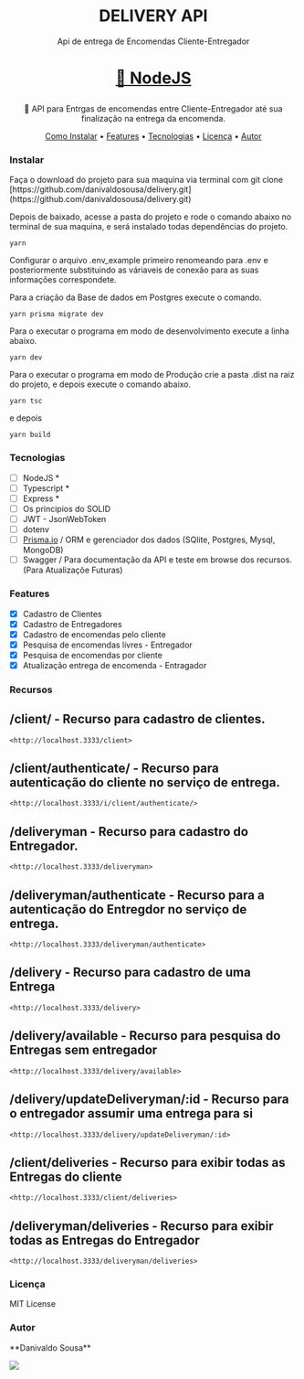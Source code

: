 <h1  align="center"> DELIVERY API </h1>

<p  align="center"> Api de entrega de Encomendas Cliente-Entregador </p>

<h1  align="center">

<a  href="[https://nodejs.org/](https://nodejs.org/)">🔗 NodeJS </a>

</h1>

<p  align="center">🚀 API para Entrgas de encomendas entre Cliente-Entregador até sua finalização na entrega da encomenda.</p>
<p  align="center">
<a  href="#instalar">Como Instalar</a> •
<a  href="#features">Features</a> •
<a  href="#tecnologias">Tecnologias</a> •
<a  href="#licença">Licença</a> •
<a  href="#autor">Autor</a>
</p>

### Instalar

<p> Faça o download do projeto para sua maquina via terminal com git clone [https://github.com/danivaldosousa/delivery.git](https://github.com/danivaldosousa/delivery.git) </p>

<p> Depois de baixado, acesse a pasta do projeto e rode o comando abaixo no terminal de sua maquina, e será instalado todas dependências do projeto.</p>

```
yarn

```

<p> Configurar o arquivo .env_example primeiro renomeando para .env e posteriormente substituindo as váriaveis de conexão para as suas informações correspondete.</p>
<p> Para a criação da Base de dados em Postgres execute o comando.</p>

```
yarn prisma migrate dev

```

<p> Para o executar o programa em modo de desenvolvimento execute a linha abaixo.</p>

```
yarn dev

```

<p> Para o executar o programa em modo de Produção crie a pasta .dist na raiz do projeto, e depois execute o comando abaixo.</p>

```
yarn tsc

```

e depois

```
yarn build

```

### Tecnologias

- [ ] NodeJS \*
- [ ] Typescript \*
- [ ] Express \*
- [ ] Os principios do SOLID
- [ ] JWT - JsonWebToken
- [ ] dotenv
- [ ] [Prisma.io](http://prisma.io/) / ORM e gerenciador dos dados (SQlite, Postgres, Mysql, MongoDB)
- [ ] Swagger / Para documentação da API e teste em browse dos recursos. (Para Atualizaçõe Futuras)

### Features

- [x] Cadastro de Clientes
- [x] Cadastro de Entregadores
- [x] Cadastro de encomendas pelo cliente
- [x] Pesquisa de encomendas livres - Entregador
- [x] Pesquisa de encomendas por cliente
- [x] Atualização entrega de encomenda - Entragador

### Recursos

## /client/ - Recurso para cadastro de clientes.

```
<http://localhost.3333/client>

```

## /client/authenticate/ - Recurso para autenticação do cliente no serviço de entrega.

```
<http://localhost.3333/i/client/authenticate/>

```

## /deliveryman - Recurso para cadastro do Entregador.

```
<http://localhost.3333/deliveryman>

```

## /deliveryman/authenticate - Recurso para a autenticação do Entregdor no serviço de entrega.

```
<http://localhost.3333/deliveryman/authenticate>

```

## /delivery - Recurso para cadastro de uma Entrega

```
<http://localhost.3333/delivery>

```

## /delivery/available - Recurso para pesquisa do Entregas sem entregador

```
<http://localhost.3333/delivery/available>

```

## /delivery/updateDeliveryman/:id - Recurso para o entregador assumir uma entrega para si

```
<http://localhost.3333/delivery/updateDeliveryman/:id>

```

## /client/deliveries - Recurso para exibir todas as Entregas do cliente

```
<http://localhost.3333/client/deliveries>

```

## /deliveryman/deliveries - Recurso para exibir todas as Entregas do Entregador

```
<http://localhost.3333/deliveryman/deliveries>

```

### Licença

MIT License

### Autor

<p> **Danivaldo Sousa** </p>

<img  src="[https://img.shields.io/static/v1?label=Blog&message=DanivaldoSousa&color=7159c1&style=for-the-badge&logo=ghost](https://img.shields.io/static/v1?label=Blog&message=DanivaldoSousa&color=7159c1&style=for-the-badge&logo=ghost)"/>
